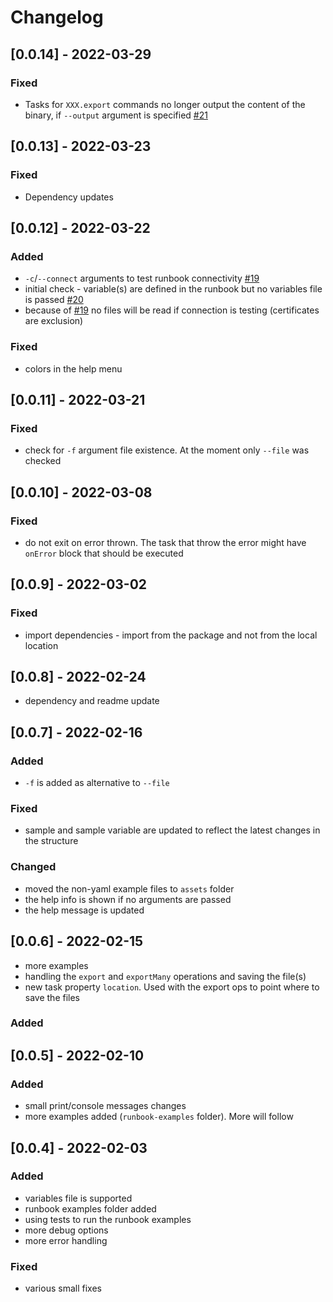 # Changelog

## [0.0.14] - 2022-03-29

### Fixed

- Tasks for `XXX.export` commands no longer output the content of the binary, if `--output` argument is specified [#21](https://github.com/Informatiqal/automatiqal-cli/issues/21)

## [0.0.13] - 2022-03-23

### Fixed

- Dependency updates

## [0.0.12] - 2022-03-22

### Added

- `-c`/`--connect` arguments to test runbook connectivity [#19](https://github.com/Informatiqal/automatiqal-cli/issues/19)
- initial check - variable(s) are defined in the runbook but no variables file is passed [#20](https://github.com/Informatiqal/automatiqal-cli/issues/20)
- because of [#19](https://github.com/Informatiqal/automatiqal-cli/issues/19) no files will be read if connection is testing (certificates are exclusion)

### Fixed

- colors in the help menu

## [0.0.11] - 2022-03-21

### Fixed

- check for `-f` argument file existence. At the moment only `--file` was checked

## [0.0.10] - 2022-03-08

### Fixed

- do not exit on error thrown. The task that throw the error might have `onError` block that should be executed

## [0.0.9] - 2022-03-02

### Fixed

- import dependencies - import from the package and not from the local location

## [0.0.8] - 2022-02-24

- dependency and readme update

## [0.0.7] - 2022-02-16

### Added

- `-f` is added as alternative to `--file`

### Fixed

- sample and sample variable are updated to reflect the latest changes in the structure

### Changed

- moved the non-yaml example files to `assets` folder
- the help info is shown if no arguments are passed
- the help message is updated

## [0.0.6] - 2022-02-15

- more examples
- handling the `export` and `exportMany` operations and saving the file(s)
- new task property `location`. Used with the export ops to point where to save the files

### Added

## [0.0.5] - 2022-02-10

### Added

- small print/console messages changes
- more examples added (`runbook-examples` folder). More will follow

## [0.0.4] - 2022-02-03

### Added

- variables file is supported
- runbook examples folder added
- using tests to run the runbook examples
- more debug options
- more error handling

### Fixed

- various small fixes
